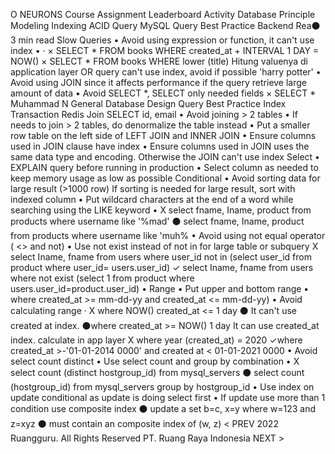 
O
NEURONS Course Assignment Leaderboard Activity
Database
Principle
Modeling
Indexing
ACID
Query
MySQL
Query Best Practice
Backend Rea⚫ 3 min read
Slow Queries
• Avoid using expression or function, it can't use index
•
·
× SELECT * FROM books WHERE created_at + INTERVAL 1 DAY = NOW()
× SELECT * FROM books WHERE lower (title)
Hitung valuenya di application layer
OR query can't use index, avoid if possible
'harry potter'
• Avoid using JOIN since it affects performance if the query retrieve large amount of data
• Avoid SELECT *, SELECT only needed fields
× SELECT *
Muhammad N
General
Database Design
Query Best Practice
Index
Transaction
Redis
Join
SELECT id, email
• Avoid joining > 2 tables
• If needs to join > 2 tables, do denormalize the table instead
• Put a smaller row table on the left side of LEFT JOIN and INNER JOIN
• Ensure columns used in JOIN clause have index
• Ensure columns used in JOIN uses the same data type and encoding. Otherwise the JOIN can't use index
Select
• EXPLAIN query before running in production
• Select column as needed to keep memory usage as low as possible
Conditional
• Avoid sorting data for large result (>1000 row)
If sorting is needed for large result, sort with indexed column
• Put wildcard characters at the end of a word while searching using the LIKE keyword
• X select fname, Iname, product from products where username like '%mad'
⚫ select fname, Iname, product from products where username like 'muh%
• Avoid using not equal operator ( <> and not)
• Use not exist instead of not in for large table or subquery
X select Iname, fname from users where user_id not in (select user_id from product where
user_id= users.user_id)
✓ select Iname, fname from users where not exist (select 1 from product where
users.user_id=product.user_id)
• Range
• Put upper and bottom range
• where created_at >= mm-dd-yy and created_at <= mm-dd-yy)
• Avoid calculating range
· X where NOW() created_at <= 1 day
⚫ It can't use created at index.
⚫where created_at >= NOW() 1 day
It can use created_at index.
calculate in app layer
X where year (created_at) = 2020
✓where created_at >-'01-01-2014 0000' and created at < 01-01-2021 0000
• Avoid select count distinct
• Use select count and group by combination
• X select count (distinct hostgroup_id) from mysql_servers
⚫ select count (hostgroup_id) from mysql_servers group by hostgroup_id
• Use index on update conditional as update is doing select first
• If update use more than 1 condition use composite index
⚫ update a set b=c, x=y where w=123 and z=xyz
⚫ must contain an composite index of (w, z)
< PREV
2022 Ruangguru. All Rights Reserved PT. Ruang Raya Indonesia
NEXT >